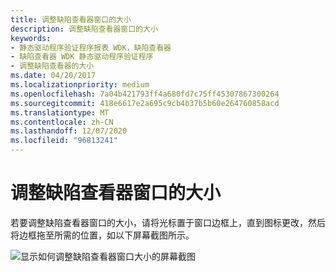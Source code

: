 ```yaml
---
title: 调整缺陷查看器窗口的大小
description: 调整缺陷查看器窗口的大小
keywords:
- 静态驱动程序验证程序报表 WDK，缺陷查看器
- 缺陷查看器 WDK 静态驱动程序验证程序
- 调整缺陷查看器的大小
ms.date: 04/20/2017
ms.localizationpriority: medium
ms.openlocfilehash: 7a04b421793ff4a680fd7c75ff45307867300264
ms.sourcegitcommit: 418e6617e2a695c9cb4b37b5b60e264760858acd
ms.translationtype: MT
ms.contentlocale: zh-CN
ms.lasthandoff: 12/07/2020
ms.locfileid: "96813241"
---
```

# <a name="resizing-the-defect-viewer-windows"></a>调整缺陷查看器窗口的大小

若要调整缺陷查看器窗口的大小，请将光标置于窗口边框上，直到图标更改，然后将边框拖至所需的位置，如以下屏幕截图所示。

![显示如何调整缺陷查看器窗口大小的屏幕截图](images/sdvresize.png)

 

 





